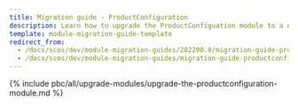 ```yaml
---
title: Migration guide - ProductConfiguration
description: Learn how to upgrade the ProductConfiguation module to a newer version.
template: module-migration-guide-template
redirect_from:
  - /docs/scos/dev/module-migration-guides/202200.0/migration-guide-productconfiguration.html
  - /docs/scos/dev/module-migration-guides/migration-guide-productconfiguration.html
---
```


{% include pbc/all/upgrade-modules/upgrade-the-productconfiguration-module.md %} <!-- To edit, see /_includes/pbc/all/upgrade-modules/upgrade-the-productconfiguration-module.md -->
